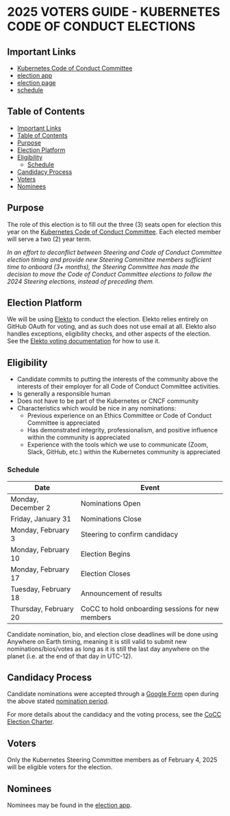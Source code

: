 # 2025 VOTERS GUIDE - KUBERNETES CODE OF CONDUCT ELECTIONS

## Important Links

- [Kubernetes Code of Conduct Committee]
- [election app]
- [election page]
- [schedule](#schedule)

## Table of Contents

- [Important Links](#important-links)
- [Table of Contents](#table-of-contents)
- [Purpose](#purpose)
- [Election Platform](#election-platform)
- [Eligibility](#eligibility)
  - [Schedule](#schedule)
- [Candidacy Process](#candidacy-process)
- [Voters](#voters)
- [Nominees](#nominees)

## Purpose

The role of this election is to fill out the three (3) seats open for election
this year on the [Kubernetes Code of Conduct Committee]. Each elected
member will serve a two (2) year term.

*In an effort to deconflict between Steering and Code of Conduct Committee
election timing and provide new Steering Committee members sufficient time to
onboard (3+ months), the Steering Committee has made the decision to move the
Code of Conduct Committee elections to follow the 2024 Steering elections,
instead of preceding them.*

## Election Platform

We will be using [Elekto] to conduct the election. Elekto relies entirely on GitHub OAuth for
voting, and as such does not use email at all. Elekto also handles exceptions,
eligibility checks, and other aspects of the election. See the [Elekto voting documentation]
for how to use it.

## Eligibility

- Candidate commits to putting the interests of the community above the interests of their employer for all Code of Conduct Committee activities.
- Is generally a responsible human
- Does not have to be part of the Kubernetes or CNCF community
- Characteristics which would be nice in any nominations:
  - Previous experience on an Ethics Committee or Code of Conduct Committee is appreciated
  - Has demonstrated integrity, professionalism, and positive influence within the community is appreciated
  - Experience with the tools which we use to communicate (Zoom, Slack, GitHub, etc.) within the Kubernetes community is appreciated

### Schedule

| Date | Event |
| --- | --- |
| Monday, December 2 | Nominations Open |
| Friday, January 31 | Nominations Close |
| Monday, February 3 | Steering to confirm candidacy |
| Monday, February 10 | Election Begins |
| Monday, February 17 | Election Closes |
| Tuesday, February 18 | Announcement of results |
| Thursday, February 20 | CoCC to hold onboarding sessions for new members |

Candidate nomination, bio, and election close deadlines will be done using Anywhere on Earth timing, meaning it is still valid to submit new nominations/bios/votes as long as it is still the last day anywhere on the planet (i.e. at the end of that day in UTC-12).

## Candidacy Process

Candidate nominations were accepted through a [Google Form] open during the above stated [nomination period](#schedule).

For more details about the candidacy and the voting process, see the [CoCC Election Charter].

## Voters

Only the Kubernetes Steering Committee members as of February 4, 2025 will be eligible voters for the election.

## Nominees

Nominees may be found in the [election app].

[Kubernetes Code of Conduct Committee]: https://github.com/kubernetes/community/blob/master/committee-code-of-conduct
[election app]: https://elections.k8s.io
[election page]: https://elections.k8s.io/app/elections/code-of-conduct---2025
[Elekto]: https://elekto.dev
[Elekto voting documentation]: https://elekto.dev/docs/voting/
[Google Form]: https://forms.gle/4yTd7Cy7FDsvA3GJ8
[CoCC Election Charter]: https://github.com/kubernetes/community/blob/master/committee-code-of-conduct/election.md
